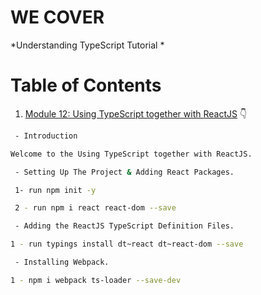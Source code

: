 # WE COVER

*Understanding TypeScript Tutorial *

# Table of Contents


1. [Module 12: Using TypeScript together with ReactJS]() 👇

	 
```bash
 - Introduction

Welcome to the Using TypeScript together with ReactJS.
```


```bash
 - Setting Up The Project & Adding React Packages.

 1- run npm init -y

 2 - run npm i react react-dom --save
```



```bash
 - Adding the ReactJS TypeScript Definition Files.

1 - run typings install dt~react dt~react-dom --save
```


```bash
 - Installing Webpack.

1 - npm i webpack ts-loader --save-dev
```




